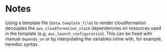 Notes
======

Using a template file (`data.template_file`) to render cloudformation decouples
the `aws_cloudformation_stack` dependencies on resources used in the template
(e.g. `aws_launch_configuration`). This can be fixed with manual `depends_on` or
by interpolating the variables inline with, for example, heredoc syntax.
